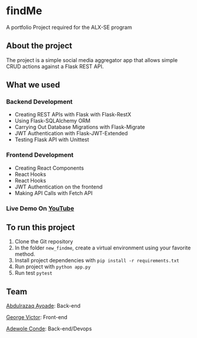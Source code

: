 # findMe
A portfolio Project required for the ALX-SE program

## About the project
The project is a simple social media aggregator app that allows simple CRUD actions against a Flask REST API.

## What we used

### Backend Development

- Creating REST APIs with Flask with Flask-RestX
- Using Flask-SQLAlchemy ORM
- Carrying Out Database Migrations with Flask-Migrate
- JWT Authentication with Flask-JWT-Extended
- Testing Flask API with Unittest

### Frontend Development

- Creating React Components
- React Hooks
- React Hooks
- JWT Authentication on the frontend
- Making API Calls with Fetch API

### Live Demo On [YouTube](https://youtu.be/qia7FdQhqDA)

## To run this project
1. Clone the Git repository
2. In the folder `new_findme`, create a virtual environment using your favorite method.
3. Install project dependencies with
``
pip install -r requirements.txt
``
4. Run project with
``
python app.py
``
5. Run test
``
pytest
``

## Team
[Abdulrazaq Ayoade](https://github.com/AYcrown77): Back-end

[George Victor](https://github.com/Bro-vick): Front-end

[Adewole Conde](https://github.com/phatboislym): Back-end/Devops
